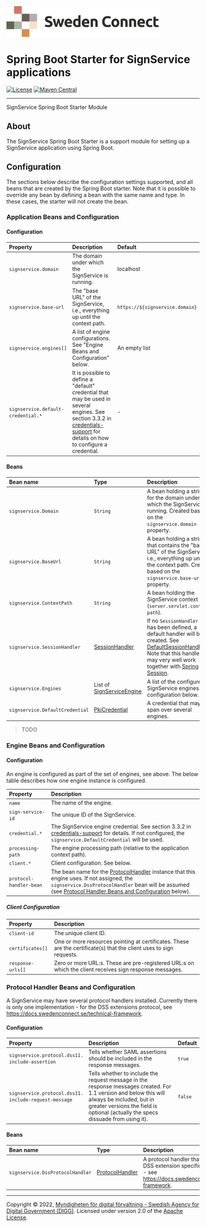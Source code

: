 ![Logo](../docs/images/sweden-connect.png)


# Spring Boot Starter for SignService applications

[![License](https://img.shields.io/badge/License-Apache%202.0-blue.svg)](https://opensource.org/licenses/Apache-2.0) [![Maven Central](https://maven-badges.herokuapp.com/maven-central/se.swedenconnect.signservice/signservice-core/badge.svg)](https://maven-badges.herokuapp.com/maven-central/se.swedenconnect.signservice/signservice-core)

-----

SignService Spring Boot Starter Module

## About

The SignService Spring Boot Starter is a support module for setting up a SignService application using Spring Boot.

## Configuration

The sections below describe the configuration settings supported, and all beans that are
created by the Spring Boot starter. Note that it is possible to override any bean by defining
a bean with the same name and type. In these cases, the starter will not create the bean.

### Application Beans and Configuration

#### Configuration

| Property | Description | Default |
| :--- | :--- | :--- |
| `signservice.domain` | The domain under which the SignService is running. | localhost |
| `signservice.base-url` | The "base URL" of the SignService, i.e., everything up until the context path. | `https://${signservice.domain}` |
| `signservice.engines[]` | A list of engine configurations. See "Engine Beans and Configuration" below. | An empty list |
| `signservice.default-credential.*` | It is possible to define a "default" credential that may be used in several engines. See section 3.3.2 in [credentials-support](https://github.com/swedenconnect/credentials-support#generic-pkicredentialfactorybean-for-springboot-users) for details on how to configure a credential. | - |

#### Beans

| Bean name | Type | Description |
| :--- | :--- | :--- |
| `signservice.Domain` | `String` | A bean holding a string for the domain under which the SignService is running. Created based on the `signservice.domain` property. |
| `signservice.BaseUrl` | `String` | A bean holding a string that contains the "base URL" of the SignService, i.e., everything up until the context path. Created based on the `signservice.base-url` property. |
| `signservice.ContextPath` | `String` | A bean holding the SignService context path (`server.servlet.context-path`). |
| `signservice.SessionHandler` | [SessionHandler](https://github.com/swedenconnect/signservice/blob/main/core/src/main/java/se/swedenconnect/signservice/session/SessionHandler.java) | If no `SessionHandler` bean has been defined, a default handler will be created. See [DefaultSessionHandler](https://github.com/swedenconnect/signservice/blob/main/core/src/main/java/se/swedenconnect/signservice/session/impl/DefaultSessionHandler.java). <br /> Note that this handler may very well work together with [Spring Session](https://spring.io/projects/spring-session). |
| `signservice.Engines` | List of [SignServiceEngine](https://github.com/swedenconnect/signservice/blob/main/core/src/main/java/se/swedenconnect/signservice/engine/SignServiceEngine.java) | A list of the configured SignService engines. See configuration below. |
| `signservice.DefaultCredential` | [PkiCredential](https://github.com/swedenconnect/credentials-support/blob/main/src/main/java/se/swedenconnect/security/credential/PkiCredential.java) | A credential that may span over several engines. | 


> TODO

### Engine Beans and Configuration

#### Configuration

An engine is configured as part of the set of engines, see above. The below table describes
how one engine instance is configured.

| Property | Description |
| :--- | :--- |
| `name` | The name of the engine. |
| `sign-service-id` | The unique ID of the SignService. |
| `credential.*` | The SignService engine credential. See section 3.3.2 in [credentials-support](https://github.com/swedenconnect/credentials-support#generic-pkicredentialfactorybean-for-springboot-users) for details. If not configured, the `signservice.DefaultCredential` will be used.|
| `processing-path` | The engine processing path (relative to the application context path). |
| `client.*` | Client configuration. See below. |
| `protocol-handler-bean` | The bean name for the [ProtocolHandler](https://github.com/swedenconnect/signservice/blob/main/core/src/main/java/se/swedenconnect/signservice/protocol/ProtocolHandler.java) instance that this engine uses. If not assigned, the `signservice.DssProtocolHandler` bean will be assumed (see [Protocol Handler Beans and Configuration](#protocol-handler-beans-and-configuration) below). |

##### Client Configuration

| Property | Description |
| :--- | :--- |
| `client-id` | The unique client ID. |
| `certificates[]` | One or more resources pointing at certificates. These are the certificate(s) that the client uses to sign requests. |
| `response-urls[]` | Zero or more URL:s. These are pre-registered URL:s on which the client receives sign response messages. |


<a name="protocol-handler-beans-and-configuration"></a>
### Protocol Handler Beans and Configuration

A SignService may have several protocol handlers installed. Currently there is only one
implementation - for the DSS extensions protocol, see https://docs.swedenconnect.se/technical-framework.

#### Configuration

| Property | Description | Default |
| :--- | :--- | :--- |
| `signservice.protocol.dss11.`<br/>`include-assertion` | Tells whether SAML assertions should be included in the response messages. | `true` |
| `signservice.protocol.dss11.` <br />`include-request-message` | Tells whether to include the request message in the response messages created. For 1.1 version and below this will always be included, but in greater versions the field is optional (actually the specs dissuade from using it). | `false` |

#### Beans

| Bean name | Type | Description |
| :--- | :--- | :--- |
| `signservice.DssProtocolHandler` | [ProtocolHandler](https://github.com/swedenconnect/signservice/blob/main/core/src/main/java/se/swedenconnect/signservice/protocol/ProtocolHandler.java) | A protocol handler that implements the DSS extension specifications and profiles - see https://docs.swedenconnect.se/technical-framework. |

-----

Copyright &copy; 2022, [Myndigheten för digital förvaltning - Swedish Agency for Digital Government (DIGG)](http://www.digg.se). Licensed under version 2.0 of the [Apache License](http://www.apache.org/licenses/LICENSE-2.0).